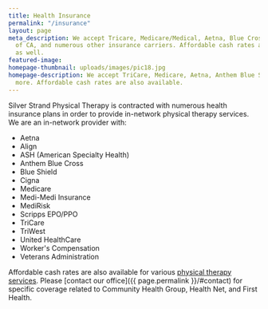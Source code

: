 ```yaml
---
title: Health Insurance
permalink: "/insurance"
layout: page
meta_description: We accept Tricare, Medicare/Medical, Aetna, Blue Cross, Blue Shield
  of CA, and numerous other insurance carriers. Affordable cash rates are available
  as well.
featured-image: 
homepage-thumbnail: uploads/images/pic18.jpg
homepage-description: We accept TriCare, Medicare, Aetna, Anthem Blue Shield, and
  more. Affordable cash rates are also available.
---
```


Silver Strand Physical Therapy is contracted with numerous health insurance plans in order to provide in-network physical therapy services. We are an in-network provider with:

- Aetna
- Align
- ASH (American Specialty Health)
- Anthem Blue Cross
- Blue Shield
- Cigna
- Medicare
- Medi-Medi Insurance
- MediRisk
- Scripps EPO/PPO
- TriCare
- TriWest
- United HealthCare
- Worker's Compensation
- Veterans Administration

Affordable cash rates are also available for various [physical therapy services](/services). Please [contact our office]({{ page.permalink }}/#contact) for specific coverage related to Community Health Group, Health Net, and First Health.
